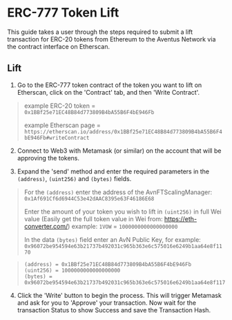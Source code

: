 # ERC-777 Token Lift

This guide takes a user through the steps required to submit a lift transaction for ERC-20 tokens from Ethereum to the Aventus Network via the contract interface on Etherscan.

## Lift

1. Go to the ERC-777 token contract of the token you want to lift on Etherscan, click on the 'Contract' tab, and then 'Write Contract'.

> example ERC-20 token = `0x1BBf25e71EC48B84d773809B4bA55B6F4bE946Fb`
>
> example Etherscan page = `https://etherscan.io/address/0x1BBf25e71EC48B84d773809B4bA55B6F4bE946Fb#writeContract`

2. Connect to Web3 with Metamask (or similar) on the account that will be approving the tokens.

3. Expand the 'send' method and enter the required parameters in the `(address)`, `(uint256)` and `(bytes)` fields.

> For the `(address)` enter the address of the AvnFTScalingManager: `0x1Af691Cf6d6944C53e42dAAC8395e63F46186E68`
>
> Enter the amount of your token you wish to lift in `(uint256)` in full Wei value (Easily get the full token value in Wei from: https://eth-converter.com/) example: `1VOW` = `1000000000000000000`
>
> In the data `(bytes)` field enter an AvN Public Key, for example: `0x96072be954594e63b21737b492031c965b363e6c575016e6249b1aa64e8f1170`

> ```
> (address) = 0x1BBf25e71EC48B84d773809B4bA55B6F4bE946Fb
> (uint256) = 1000000000000000000
> (bytes) = 0x96072be954594e63b21737b492031c965b363e6c575016e6249b1aa64e8f1170
> ```

4. Click the 'Write' button to begin the process. This will trigger Metamask and ask for you to 'Approve' your transaction. Now wait for the transaction Status to show Success and save the Transaction Hash.
